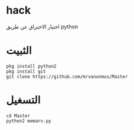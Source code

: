 # hack 
اختبار الاختراق عن طريق python 
# الثبيت 
```
pkg install python2
pkg install git
git clone https://github.com/mrvanonmus/Master
```
# التسغيل
```
cd Master
python2 memarv.py
```
